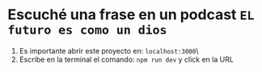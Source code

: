 # Escuché una frase en un podcast ```EL futuro es como un dios```

1. Es importante abrir este proyecto en: ```localhost:3000```\
2. Escribe en la terminal el comando: ```npm run dev``` y click en la URL 